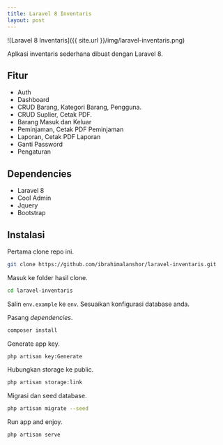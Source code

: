 ```yaml
---
title: Laravel 8 Inventaris
layout: post
---
```


![Laravel 8 Inventaris]({{ site.url }}/img/laravel-inventaris.png)

Aplkasi inventaris sederhana dibuat dengan Laravel 8.

## Fitur

* Auth
* Dashboard
* CRUD Barang, Kategori Barang, Pengguna.
* CRUD Suplier, Cetak PDF.
* Barang Masuk dan Keluar
* Peminjaman, Cetak PDF Peminjaman
* Laporan, Cetak PDF Laporan
* Ganti Password
* Pengaturan

## Dependencies

* Laravel 8
* Cool Admin
* Jquery
* Bootstrap

## Instalasi

Pertama clone repo ini.

```bash
git clone https://github.com/ibrahimalanshor/laravel-inventaris.git
```

Masuk ke folder hasil clone.

```bash
cd laravel-inventaris
```

Salin `env.example` ke `env`. Sesuaikan konfigurasi database anda.

Pasang *dependencies*.

```bash
composer install
```

Generate app key.

```bash
php artisan key:Generate
```

Hubungkan storage ke public.

```bash
php artisan storage:link
```

Migrasi dan seed database.

```bash
php artisan migrate --seed
```

Run app and enjoy.

```
php artisan serve
```